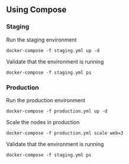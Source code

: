 

## Using Compose
### Staging
Run the staging environment
```
docker-compose -f staging.yml up -d
```
Validate that the environment is running
```
docker-compose -f staging.yml ps
```

### Production
Run the production environment
```
docker-compose -f production.yml up -d
```
Scale the nodes in production
```
docker-compose -f production.yml scale web=3
```
Validate that the environment is running
```
docker-compose -f staging.yml ps
```
